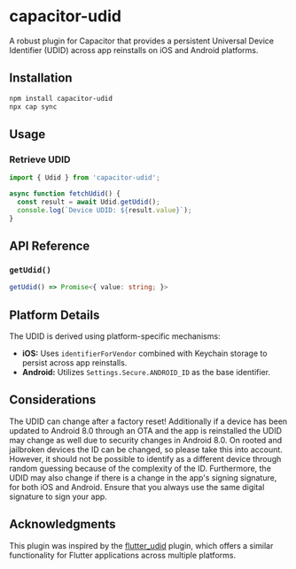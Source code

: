 # capacitor-udid

A robust plugin for Capacitor that provides a persistent Universal Device Identifier (UDID) across app reinstalls on iOS and Android platforms.

## Installation

```bash
npm install capacitor-udid
npx cap sync
```

## Usage

### Retrieve UDID

```typescript
import { Udid } from 'capacitor-udid';

async function fetchUdid() {
  const result = await Udid.getUdid();
  console.log(`Device UDID: ${result.value}`);
}
```

## API Reference

### `getUdid()`

```typescript
getUdid() => Promise<{ value: string; }>
```

## Platform Details

The UDID is derived using platform-specific mechanisms:

- **iOS:** Uses `identifierForVendor` combined with Keychain storage to persist across app reinstalls.
- **Android:** Utilizes `Settings.Secure.ANDROID_ID` as the base identifier.

## Considerations

The UDID can change after a factory reset! Additionally if a device has been updated to Android 8.0 through an OTA and the app is reinstalled the UDID may change as well due to security changes in Android 8.0. On rooted and jailbroken devices the ID can be changed, so please take this into account. However, it should not be possible to identify as a different device through random guessing because of the complexity of the ID. Furthermore, the UDID may also change if there is a change in the app's signing signature, for both iOS and Android. Ensure that you always use the same digital signature to sign your app.

## Acknowledgments

This plugin was inspired by the [flutter_udid](https://pub.dartlang.org/packages/flutter_udid) plugin, which offers a similar functionality for Flutter applications across multiple platforms.
